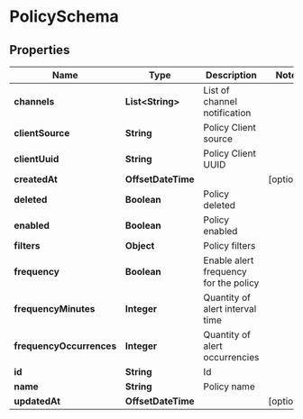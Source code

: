 

# PolicySchema


## Properties

| Name | Type | Description | Notes |
|------------ | ------------- | ------------- | -------------|
|**channels** | **List&lt;String&gt;** | List of channel notification |  |
|**clientSource** | **String** | Policy Client source |  |
|**clientUuid** | **String** | Policy Client UUID |  |
|**createdAt** | **OffsetDateTime** |  |  [optional] |
|**deleted** | **Boolean** | Policy deleted |  |
|**enabled** | **Boolean** | Policy enabled |  |
|**filters** | **Object** | Policy filters |  |
|**frequency** | **Boolean** | Enable alert frequency for the policy |  |
|**frequencyMinutes** | **Integer** | Quantity of alert interval time |  |
|**frequencyOccurrences** | **Integer** | Quantity of alert occurrencies |  |
|**id** | **String** | Id |  |
|**name** | **String** | Policy name |  |
|**updatedAt** | **OffsetDateTime** |  |  [optional] |



